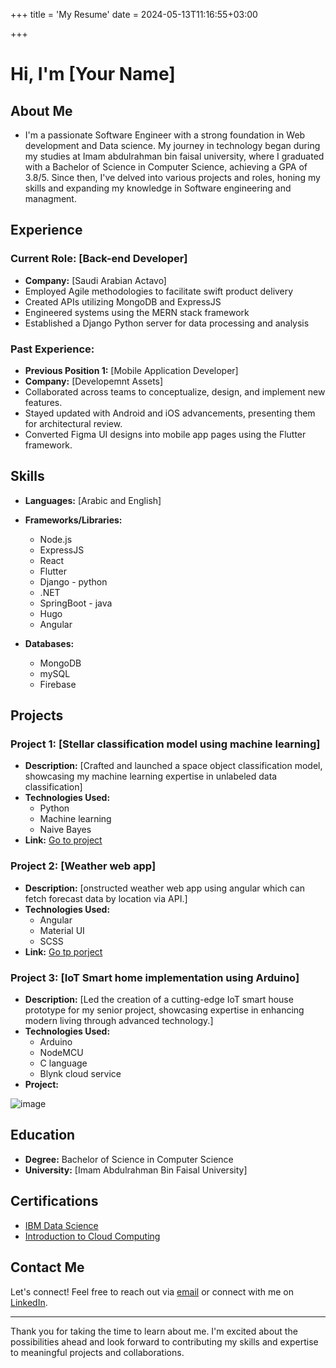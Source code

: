 +++
title = 'My Resume'
date = 2024-05-13T11:16:55+03:00

+++

# Hi, I'm [Your Name]

## About Me
- I'm a passionate Software Engineer with a strong foundation in Web development and Data science. My journey in technology began during my studies at Imam abdulrahman bin faisal university, where I graduated with a Bachelor of Science in Computer Science, achieving a GPA of 3.8/5. Since then, I've delved into various projects and roles, honing my skills and expanding my knowledge in Software engineering and managment.

## Experience
### Current Role: [Back-end Developer]
- **Company:** [Saudi Arabian Actavo]
 - Employed Agile methodologies to facilitate swift product delivery
 - Created APIs utilizing MongoDB and ExpressJS
 - Engineered systems using the MERN stack framework
 - Established a Django Python server for data processing and analysis


### Past Experience:
- **Previous Position 1:** [Mobile Application Developer]
- **Company:** [Developemnt Assets]
 - Collaborated across teams to conceptualize, design, and implement new features.
 - Stayed updated with Android and iOS advancements, presenting them for
   architectural review.
 - Converted Figma UI designs into mobile app pages using the Flutter framework.



## Skills
- **Languages:** [Arabic and English]
- **Frameworks/Libraries:** 
  - Node.js
  - ExpressJS
  - React
  - Flutter
  - Django - python
  - .NET
  - SpringBoot - java
  - Hugo
  - Angular

- **Databases:**
  - MongoDB
  - mySQL
  - Firebase

## Projects
### Project 1: [Stellar classification model using machine learning]
- **Description:** [Crafted and launched a space object classification model, showcasing my machine
learning expertise in unlabeled data classification]
- **Technologies Used:**
  - Python
  - Machine learning
  - Naive Bayes
- **Link:** [Go to project](https://github.com/saif-iau/stellar-classification-model)

### Project 2: [Weather web app]
- **Description:** [onstructed weather web app using angular which can fetch forecast data by location
via API.]
- **Technologies Used:** 
  - Angular
  - Material UI
  - SCSS
- **Link:** [Go tp porject](https://github.com/saif-iau/WeatherApp)

### Project 3: [IoT Smart home implementation using Arduino]
- **Description:** [Led the creation of a cutting-edge IoT smart house prototype for my senior project,
showcasing expertise in enhancing modern living through advanced technology.]
- **Technologies Used:** 
  - Arduino
  - NodeMCU
  - C language
  - Blynk cloud service
- **Project:**
  
 ![image](/circuit.jpeg)


  



## Education
- **Degree:** Bachelor of Science in Computer Science
- **University:** [Imam Abdulrahman Bin Faisal University]


## Certifications
- [IBM Data Science](https://www.coursera.org/account/accomplishments/specialization/certificate/CXUWK8RPBNZ9)
- [Introduction to Cloud Computing](https://www.credly.com/badges/5fff3ff6-fc6e-43f4-b1f6-7b6e6d52ba1c/linked_in_profile)


## Contact Me
Let's connect! Feel free to reach out via [email](mailto:saifalshiban@gmail.com) or connect with me on [LinkedIn](https://www.linkedin.com/in/saif-alshiban1998/).

---

Thank you for taking the time to learn about me. I'm excited about the possibilities ahead and look forward to contributing my skills and expertise to meaningful projects and collaborations.
